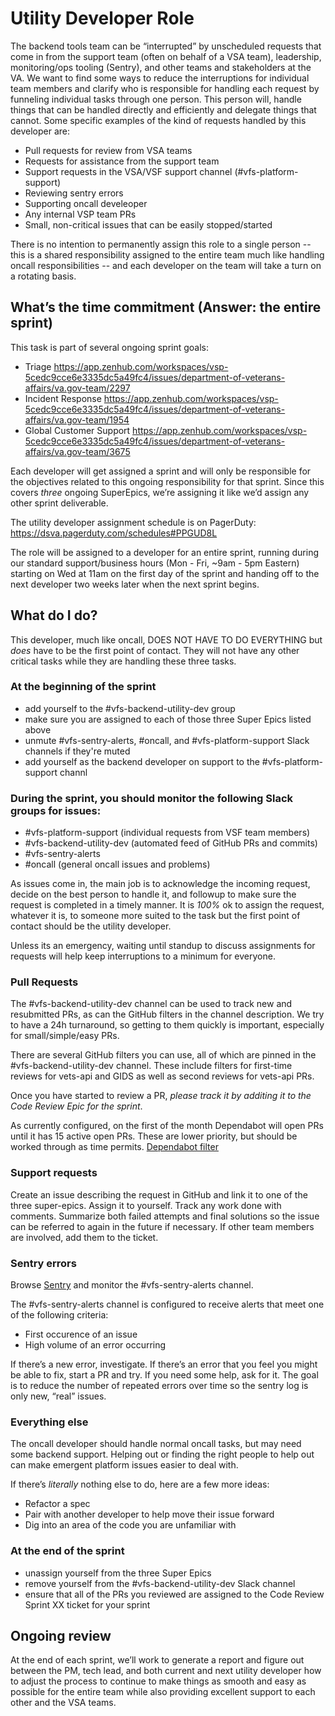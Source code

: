 # Utility Developer Role

The backend tools team can be “interrupted” by unscheduled requests that come in from the support team (often on behalf of a VSA team), leadership, monitoring/ops tooling (Sentry), and other teams and stakeholders at the VA. We want to find some ways to reduce the interruptions for individual team members and clarify who is responsible for handling each request by funneling individual tasks through one person. This person will, handle things that can be handled directly and efficiently and delegate things that cannot. Some specific examples of the kind of requests handled by this developer are:

* Pull requests for review from VSA teams
* Requests for assistance from the support team
* Support requests in the VSA/VSF support channel (#vfs-platform-support)
* Reviewing sentry errors
* Supporting oncall develeoper
* Any internal VSP team PRs
* Small, non-critical issues that can be easily stopped/started

There is no intention to permanently assign this role to a single person -- this is a shared responsibility assigned to the entire team much like handling oncall responsibilities -- and each developer on the team will take a turn on a rotating basis.

## What’s the time commitment (Answer: the entire sprint)

This task is part of several ongoing sprint goals:

* Triage https://app.zenhub.com/workspaces/vsp-5cedc9cce6e3335dc5a49fc4/issues/department-of-veterans-affairs/va.gov-team/2297
* Incident Response https://app.zenhub.com/workspaces/vsp-5cedc9cce6e3335dc5a49fc4/issues/department-of-veterans-affairs/va.gov-team/1954
* Global Customer Support https://app.zenhub.com/workspaces/vsp-5cedc9cce6e3335dc5a49fc4/issues/department-of-veterans-affairs/va.gov-team/3675

Each developer will get assigned a sprint and will only be responsible for the objectives related to this ongoing responsibility for that sprint. Since this covers *three* ongoing SuperEpics, we’re assigning it like we’d assign any other sprint deliverable.

The utility developer assignment schedule is on PagerDuty: https://dsva.pagerduty.com/schedules#PPGUD8L

The role will be assigned to a developer for an entire sprint, running during our standard support/business hours (Mon - Fri, ~9am - 5pm Eastern) starting on Wed at 11am on the first day of the sprint and handing off to the next developer two weeks later when the next sprint begins.


## What do I do?

This developer, much like oncall, DOES NOT HAVE TO DO EVERYTHING but _does_ have to be the first point of contact. They will not have any other critical tasks while they are handling these three tasks.

### At the beginning of the sprint

* add yourself to the #vfs-backend-utility-dev group
* make sure you are assigned to each of those three Super Epics listed above
* unmute #vfs-sentry-alerts, #oncall, and #vfs-platform-support Slack channels if they're muted
* add yourself as the backend developer on support to the #vfs-platform-support channl

### During the sprint, you should monitor the following Slack groups for issues:

* #vfs-platform-support (individual requests from VSF team members)
* #vfs-backend-utility-dev (automated feed of GitHub PRs and commits)
* #vfs-sentry-alerts
* #oncall (general oncall issues and problems)

As issues come in, the main job is to acknowledge the incoming request, decide on the best person to handle it, and followup to make sure the request is completed in a timely manner. It is *100%* ok to assign the request, whatever it is, to someone more suited to the task but the first point of contact should be the utility developer. 

Unless its an emergency, waiting until standup to discuss assignments for requests will help keep interruptions to a minimum for everyone.

### Pull Requests

The #vfs-backend-utility-dev channel can be used to track new and resubmitted PRs, as can the GitHub filters in the channel description. We try to have a 24h turnaround, so getting to them quickly is important, especially for small/simple/easy PRs.

There are several GitHub filters you can use, all of which are pinned in the #vfs-backend-utility-dev channel. These include filters for first-time reviews for vets-api and GIDS as well as second reviews for vets-api PRs.

Once you have started to review a PR, *please track it by additing it to the Code Review Epic for the sprint*.

As currently configured, on the first of the month Dependabot will open PRs until it has 15 active open PRs. These are lower priority, but should be worked through as time permits. [Dependabot filter](https://github.com/department-of-veterans-affairs/vets-api/pulls/app%2Fdependabot-preview)

### Support requests

Create an issue describing the request in GitHub and link it to one of the three super-epics. Assign it to yourself. Track any work done with comments. Summarize both failed attempts and final solutions so the issue can be referred to again in the future if necessary. If other team members are involved, add them to the ticket.

### Sentry errors

Browse [Sentry](http://sentry.vfs.va.gov/vets-gov/platform-api-production/) and monitor the #vfs-sentry-alerts channel.

The #vfs-sentry-alerts channel is configured to receive alerts that meet one of the following criteria:
* First occurence of an issue
* High volume of an error occurring

If there’s a new error, investigate. If there’s an error that you feel you might be able to fix, start a PR and try. If you need some help, ask for it. The goal is to reduce the number of repeated errors over time so the sentry log is only new, “real” issues.

### Everything else

The oncall developer should handle normal oncall tasks, but may need some backend support. Helping out or finding the right people to help out can make emergent platform issues easier to deal with.

If there’s *literally* nothing else to do, here are a few more ideas:

* Refactor a spec
* Pair with another developer to help move their issue forward
* Dig into an area of the code you are unfamiliar with

### At the end of the sprint

* unassign yourself from the three Super Epics
* remove yourself from the #vfs-backend-utility-dev Slack channel
* ensure that all of the PRs you reviewed are assigned to the Code Review Sprint XX ticket for your sprint

## Ongoing review

At the end of each sprint, we’ll work to generate a report and figure out between the PM, tech lead, and both current and next utility developer how to adjust the process to continue to make things as smooth and easy as possible for the entire team while also providing excellent support to each other and the VSA teams.
